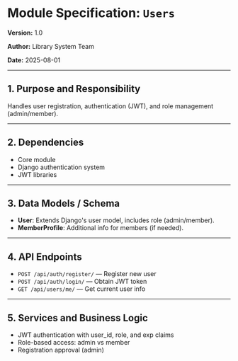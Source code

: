 # Module Specification: `Users`

**Version:** 1.0

**Author:** Library System Team

**Date:** 2025-08-01

---

## 1. Purpose and Responsibility
Handles user registration, authentication (JWT), and role management (admin/member).

---

## 2. Dependencies
- Core module
- Django authentication system
- JWT libraries

---

## 3. Data Models / Schema
- **User**: Extends Django's user model, includes role (admin/member).
- **MemberProfile**: Additional info for members (if needed).

---

## 4. API Endpoints
- `POST /api/auth/register/` — Register new user
- `POST /api/auth/login/` — Obtain JWT token
- `GET /api/users/me/` — Get current user info

---

## 5. Services and Business Logic
- JWT authentication with user_id, role, and exp claims
- Role-based access: admin vs member
- Registration approval (admin)
